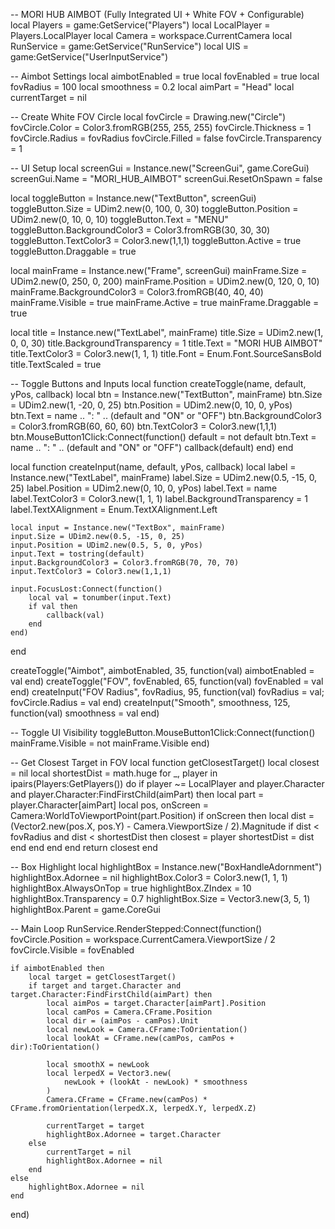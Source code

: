 -- MORI HUB AIMBOT (Fully Integrated UI + White FOV + Configurable)
local Players = game:GetService("Players")
local LocalPlayer = Players.LocalPlayer
local Camera = workspace.CurrentCamera
local RunService = game:GetService("RunService")
local UIS = game:GetService("UserInputService")

-- Aimbot Settings
local aimbotEnabled = true
local fovEnabled = true
local fovRadius = 100
local smoothness = 0.2
local aimPart = "Head"
local currentTarget = nil

-- Create White FOV Circle
local fovCircle = Drawing.new("Circle")
fovCircle.Color = Color3.fromRGB(255, 255, 255)
fovCircle.Thickness = 1
fovCircle.Radius = fovRadius
fovCircle.Filled = false
fovCircle.Transparency = 1

-- UI Setup
local screenGui = Instance.new("ScreenGui", game.CoreGui)
screenGui.Name = "MORI_HUB_AIMBOT"
screenGui.ResetOnSpawn = false

local toggleButton = Instance.new("TextButton", screenGui)
toggleButton.Size = UDim2.new(0, 100, 0, 30)
toggleButton.Position = UDim2.new(0, 10, 0, 10)
toggleButton.Text = "MENU"
toggleButton.BackgroundColor3 = Color3.fromRGB(30, 30, 30)
toggleButton.TextColor3 = Color3.new(1,1,1)
toggleButton.Active = true
toggleButton.Draggable = true

local mainFrame = Instance.new("Frame", screenGui)
mainFrame.Size = UDim2.new(0, 250, 0, 200)
mainFrame.Position = UDim2.new(0, 120, 0, 10)
mainFrame.BackgroundColor3 = Color3.fromRGB(40, 40, 40)
mainFrame.Visible = true
mainFrame.Active = true
mainFrame.Draggable = true

local title = Instance.new("TextLabel", mainFrame)
title.Size = UDim2.new(1, 0, 0, 30)
title.BackgroundTransparency = 1
title.Text = "MORI HUB AIMBOT"
title.TextColor3 = Color3.new(1, 1, 1)
title.Font = Enum.Font.SourceSansBold
title.TextScaled = true

-- Toggle Buttons and Inputs
local function createToggle(name, default, yPos, callback)
	local btn = Instance.new("TextButton", mainFrame)
	btn.Size = UDim2.new(1, -20, 0, 25)
	btn.Position = UDim2.new(0, 10, 0, yPos)
	btn.Text = name .. ": " .. (default and "ON" or "OFF")
	btn.BackgroundColor3 = Color3.fromRGB(60, 60, 60)
	btn.TextColor3 = Color3.new(1,1,1)
	btn.MouseButton1Click:Connect(function()
		default = not default
		btn.Text = name .. ": " .. (default and "ON" or "OFF")
		callback(default)
	end)
end

local function createInput(name, default, yPos, callback)
	local label = Instance.new("TextLabel", mainFrame)
	label.Size = UDim2.new(0.5, -15, 0, 25)
	label.Position = UDim2.new(0, 10, 0, yPos)
	label.Text = name
	label.TextColor3 = Color3.new(1, 1, 1)
	label.BackgroundTransparency = 1
	label.TextXAlignment = Enum.TextXAlignment.Left

	local input = Instance.new("TextBox", mainFrame)
	input.Size = UDim2.new(0.5, -15, 0, 25)
	input.Position = UDim2.new(0.5, 5, 0, yPos)
	input.Text = tostring(default)
	input.BackgroundColor3 = Color3.fromRGB(70, 70, 70)
	input.TextColor3 = Color3.new(1,1,1)

	input.FocusLost:Connect(function()
		local val = tonumber(input.Text)
		if val then
			callback(val)
		end
	end)
end

createToggle("Aimbot", aimbotEnabled, 35, function(val) aimbotEnabled = val end)
createToggle("FOV", fovEnabled, 65, function(val) fovEnabled = val end)
createInput("FOV Radius", fovRadius, 95, function(val) fovRadius = val; fovCircle.Radius = val end)
createInput("Smooth", smoothness, 125, function(val) smoothness = val end)

-- Toggle UI Visibility
toggleButton.MouseButton1Click:Connect(function()
	mainFrame.Visible = not mainFrame.Visible
end)

-- Get Closest Target in FOV
local function getClosestTarget()
	local closest = nil
	local shortestDist = math.huge
	for _, player in ipairs(Players:GetPlayers()) do
		if player ~= LocalPlayer and player.Character and player.Character:FindFirstChild(aimPart) then
			local part = player.Character[aimPart]
			local pos, onScreen = Camera:WorldToViewportPoint(part.Position)
			if onScreen then
				local dist = (Vector2.new(pos.X, pos.Y) - Camera.ViewportSize / 2).Magnitude
				if dist < fovRadius and dist < shortestDist then
					closest = player
					shortestDist = dist
				end
			end
		end
	end
	return closest
end

-- Box Highlight
local highlightBox = Instance.new("BoxHandleAdornment")
highlightBox.Adornee = nil
highlightBox.Color3 = Color3.new(1, 1, 1)
highlightBox.AlwaysOnTop = true
highlightBox.ZIndex = 10
highlightBox.Transparency = 0.7
highlightBox.Size = Vector3.new(3, 5, 1)
highlightBox.Parent = game.CoreGui

-- Main Loop
RunService.RenderStepped:Connect(function()
	fovCircle.Position = workspace.CurrentCamera.ViewportSize / 2
	fovCircle.Visible = fovEnabled

	if aimbotEnabled then
		local target = getClosestTarget()
		if target and target.Character and target.Character:FindFirstChild(aimPart) then
			local aimPos = target.Character[aimPart].Position
			local camPos = Camera.CFrame.Position
			local dir = (aimPos - camPos).Unit
			local newLook = Camera.CFrame:ToOrientation()
			local lookAt = CFrame.new(camPos, camPos + dir):ToOrientation()

			local smoothX = newLook
			local lerpedX = Vector3.new(
				newLook + (lookAt - newLook) * smoothness
			)
			Camera.CFrame = CFrame.new(camPos) * CFrame.fromOrientation(lerpedX.X, lerpedX.Y, lerpedX.Z)

			currentTarget = target
			highlightBox.Adornee = target.Character
		else
			currentTarget = nil
			highlightBox.Adornee = nil
		end
	else
		highlightBox.Adornee = nil
	end
end)
